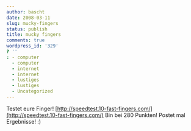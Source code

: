 ```yaml
---
author: bascht
date: 2008-03-11
slug: mucky-fingers
status: publish
title: mucky fingers
comments: true
wordpress_id: '329'
? ''
: - computer
  - computer
  - internet
  - internet
  - lustiges
  - lustiges
  - Uncategorized
---
```


Testet eure Finger!
[http://speedtest.10-fast-fingers.com/](http://speedtest.10-fast-fingers.com/)
Bin bei 280 Punkten! Postet mal Ergebnisse! :)

